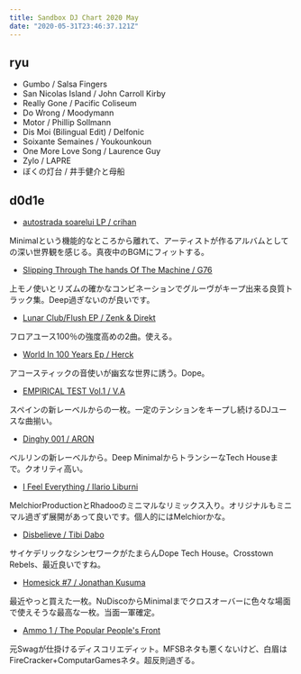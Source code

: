```yaml
---
title: Sandbox DJ Chart 2020 May
date: "2020-05-31T23:46:37.121Z"
---
```

## ryu

- Gumbo / Salsa Fingers
- San Nicolas Island / John Carroll Kirby
- Really Gone / Pacific Coliseum
- Do Wrong / Moodymann
- Motor / Phillip Sollmann
- Dis Moi (Bilingual Edit) / Delfonic
- Soixante Semaines / Youkounkoun
- One More Love Song / Laurence Guy
- Zylo / LAPRE
- ぼくの灯台 / 井手健介と母船

## d0d1e

- [autostrada soarelui LP / crihan](https://soundcloud.com/playedby/sets/crihan-autostrada-soarelui-lp-uvar011)

Minimalという機能的なところから離れて、アーティストが作るアルバムとしての深い世界観を感じる。真夜中のBGMにフィットする。

- [Slipping Through The hands Of The Machine / G76](https://www.youtube.com/watch?v=hBUjdlHfJ2Y&feature=emb_title)

上モノ使いとリズムの確かなコンビネーションでグルーヴがキープ出来る良質トラック集。Deep過ぎないのが良いです。

- [Lunar Club/Flush EP / Zenk & Direkt](https://soundcloud.com/zenk_microorbitrecords/sets/zenk-direkt-lunar-club-flush)

フロアユース100％の強度高めの2曲。使える。

- [World In 100 Years Ep / Herck](https://soundcloud.com/curteaveche/sets/cv012-herck-world-in-100-years)

アコースティックの音使いが幽玄な世界に誘う。Dope。

- [EMPIRICAL TEST Vol.1 / V.A](https://www.youtube.com/watch?v=pWinpcIyUbo&feature=emb_title)

スペインの新レーベルからの一枚。一定のテンションをキープし続けるDJユースな曲揃い。

- [Dinghy 001 / ARON](https://www.youtube.com/watch?v=IZScCavTP2M&feature=emb_title)

ベルリンの新レーベルから。Deep MinimalからトランシーなTech Houseまで。クオリティ高い。

- [I Feel Everything / Ilario Liburni](https://soundcloud.com/invaderecords/sets/inv018-ilario-liburni-i-feel-everything-ep-pre-order)

MelchiorProductionとRhadooのミニマルなリミックス入り。オリジナルもミニマル過ぎず展開があって良いです。個人的にはMelchiorかな。

- [Disbelieve / Tibi Dabo](https://www.youtube.com/watch?v=JVmksyPRiY8&feature=emb_title)

サイケデリックなシンセワークがたまらんDope Tech House。Crosstown Rebels、最近良いですね。

- [Homesick #7 / Jonathan Kusuma](https://soundcloud.com/fragrantharbour/homesick-7-jonathan-kusuma)

最近やっと買えた一枚。NuDiscoからMinimalまでクロスオーバーに色々な場面で使えそうな最高な一枚。当面一軍確定。

- [Ammo 1 / The Popular People's Front](https://www.youtube.com/watch?v=Nh8x7d8JE2M&feature=emb_title)

元Swagが仕掛けるディスコリエディット。MFSBネタも悪くないけど、白眉はFireCracker+ComputarGamesネタ。超反則過ぎる。
